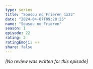 ```yaml
---
type: series
title: "Sousou no Frieren 1x22"
date: "2024-04-07T09:28:25"
name: "Sousou no Frieren"
season: 1
episode: 22
rating: 2
ratingEmoji: ⭐️⭐️
share: false
---
```


*[No review was written for this episode]*
